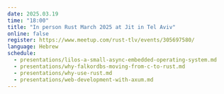 ```yaml
---
date: 2025.03.19
time: "18:00"
title: "In person Rust March 2025 at Jit in Tel Aviv"
online: false
register: https://www.meetup.com/rust-tlv/events/305697580/
language: Hebrew
schedule:
  - presentations/lilos-a-small-async-embedded-operating-system.md
  - presentations/why-falkordbs-moving-from-c-to-rust.md
  - presentations/why-use-rust.md
  - presentations/web-development-with-axum.md
---
```





